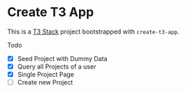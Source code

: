# Create T3 App

This is a [T3 Stack](https://create.t3.gg/) project bootstrapped with `create-t3-app`.

Todo
- [x] Seed Project with Dummy Data
- [x] Query all Projects of a user
- [x] Single Project Page 
- [ ] Create new Project
